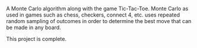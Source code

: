 A Monte Carlo algorithm along with the game Tic-Tac-Toe. Monte Carlo as used in games such as chess, checkers, connect 4, etc. uses repeated random sampling of outcomes in order to determine the best move that can be made in any board.

This project is complete.
